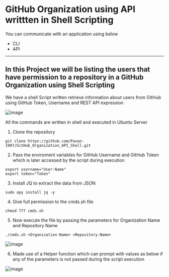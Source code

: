 # GitHub Organization using API writtten in Shell Scripting 
 
You can communicate with an application using below

- CLI
- API

---
## In this Project we will be listing the users that have permission to a repository in a GitHub Organization using Shell Scripting

We have a shell Script written retrieve information about users from GitHub using GitHub Token, Username and REST API expression

![image](https://github.com/Pavan-1997/GitHub_Organization_API_Shell/assets/32020205/79d113c0-64e8-4fed-ab9d-4c28b8c0d144)

All the commands are written in shell and executed in Ubuntu Server 

1. Clone the repository

```
git clone https://github.com/Pavan-1997/GitHub_Organization_API_Shell.git
```


2. Pass the enviroment variables for GitHub Username and GitHub Token which is later accessed by the script during execution

```
export username="User-Name"
export token="Token"
```


3. Install JQ to extract the data from JSON

```
sudo apy install jq -y
```


4. Give full permission to the cmds.sh file

```
chmod 777 cmds.sh
```


5. Now execute the file by passing the parameters for Organization Name and Repository Name

```
./cmds.sh <Organization-Name> <Repository-Name>
```

![image](https://github.com/Pavan-1997/GitHub_Organization_API_Shell/assets/32020205/caf023dd-a1b8-422e-bb38-e0a83cec4c0f)


6. Made use of a Helper function which can prompt with values as below if any of the parameters is not passed during the script execution

![image](https://github.com/Pavan-1997/GitHub_Organization_API_Shell/assets/32020205/0e1d80b1-5da0-43af-8553-f9298a70c1cd)



